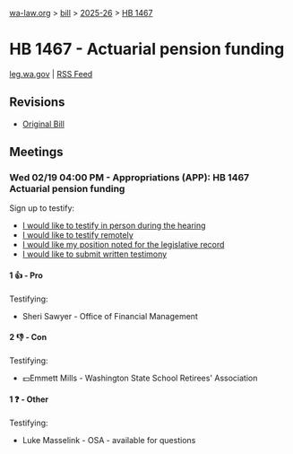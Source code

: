 [wa-law.org](/) > [bill](/bill/) > [2025-26](/bill/2025-26/) > [HB 1467](/bill/2025-26/hb/1467/)

# HB 1467 - Actuarial pension funding
[leg.wa.gov](https://app.leg.wa.gov/billsummary?BillNumber=1467&Year=2025&Initiative=false) | [RSS Feed](./rss.xml)

## Revisions
* [Original Bill](1/)

## Meetings
### Wed 02/19 04:00 PM - Appropriations (APP): HB 1467 Actuarial pension funding
Sign up to testify:
* [I would like to testify in person during the hearing](https://app.leg.wa.gov/csi/Testifier/Add?chamber=House&mId=32861&aId=164199&caId=25912&tId=1)
* [I would like to testify remotely](https://app.leg.wa.gov/csi/Testifier/Add?chamber=House&mId=32861&aId=164199&caId=25912&tId=2)
* [I would like my position noted for the legislative record](https://app.leg.wa.gov/csi/Testifier/Add?chamber=House&mId=32861&aId=164199&caId=25912&tId=3)
* [I would like to submit written testimony](https://app.leg.wa.gov/csi/Testifier/Add?chamber=House&mId=32861&aId=164199&caId=25912&tId=4)

#### 1 👍 - Pro
Testifying:
* Sheri Sawyer - Office of Financial Management

#### 2 👎 - Con
Testifying:
* 💵Emmett Mills - Washington State School Retirees' Association

#### 1 ❓ - Other
Testifying:
* Luke Masselink - OSA - available for questions
